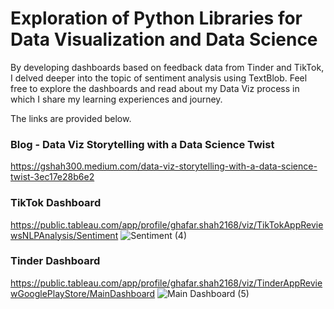 # Exploration of Python Libraries for Data Visualization and Data Science

By developing dashboards based on feedback data from Tinder and TikTok, I delved deeper into the topic of sentiment analysis using TextBlob. 
Feel free to explore the dashboards and read about my Data Viz process in which I share my learning experiences and journey. 

The links are provided below.

### Blog - Data Viz Storytelling with a Data Science Twist
https://gshah300.medium.com/data-viz-storytelling-with-a-data-science-twist-3ec17e28b6e2

### TikTok Dashboard
https://public.tableau.com/app/profile/ghafar.shah2168/viz/TikTokAppReviewsNLPAnalysis/Sentiment
![Sentiment (4)](https://user-images.githubusercontent.com/69779897/236648334-92e814b9-c52f-4fa5-b558-646f47aadd33.png)

### Tinder Dashboard
https://public.tableau.com/app/profile/ghafar.shah2168/viz/TinderAppReviewGooglePlayStore/MainDashboard
![Main Dashboard (5)](https://user-images.githubusercontent.com/69779897/236648342-50b6b4d3-9211-447e-8238-a30c61c4a350.png)
